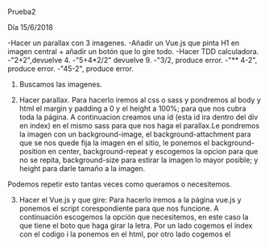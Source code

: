 Prueba2

Día 15/6/2018

-Hacer un parallax con 3 imagenes.
-Añadir un Vue.js que pinta H1 en imagen central + añadir un botón que lo gire todo.
-Hacer TDD calculadora.
  -"2+2",devuelve 4.
  -"5+4*2/2" devuelve 9.
  -"3/2, produce error.
  -"** 4-2", produce error.
  -"45-2", produce error.



1. Buscamos las imagenes.

2. Hacer parallax.
   Para hacerlo iremos al css o sass y pondremos al body y html el margin y padding a 0 y el height a 100%; para que nos cubra toda la página. A continuacion creamos una id (esta id ira dentro del div en index) en el mismo sass para que nos haga el parallax.Le pondremos la imagen con un background-image, el background-attachment para que se nos quede fija la imagen en el sitio, le ponemos el background-position en center, background-repeat y escogemos la opcion para que no se repita, background-size para estirar la imagen lo mayor posible; y height para darle tamaño a la imagen.

Podemos repetir esto tantas veces como queramos o necesitemos.

3. Hacer el Vue.js y que gire:
   Para hacerlo iremos a la página vue.js y ponemos el script corespondiente para que nos funcione. A continuación escogemos la opción que necesitemos, en este caso la que tiene el boto que haga girar la letra. Por un lado cogemos el index con el codigo i la ponemos en el html, por otro lado cogemos el 
